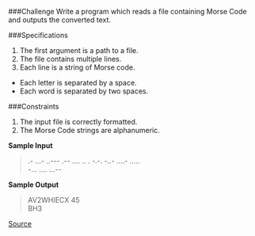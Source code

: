 ###Challenge
Write a program which reads a file containing Morse Code and outputs the converted text.

###Specifications
1. The first argument is a path to a file.
2. The file contains multiple lines.
3. Each line is a string of Morse code.
 - Each letter is separated by a space.
 - Each word is separated by two spaces.

###Constraints
1. The input file is correctly formatted.
2. The Morse Code strings are alphanumeric.

**Sample Input**
>.- ...- ..--- .-- .... .. . -.-. -..-  ....- .....  
-... .... ...--

**Sample Output**
>AV2WHIECX 45  
BH3

[Source](https://www.codeeval.com/open_challenges/116/)